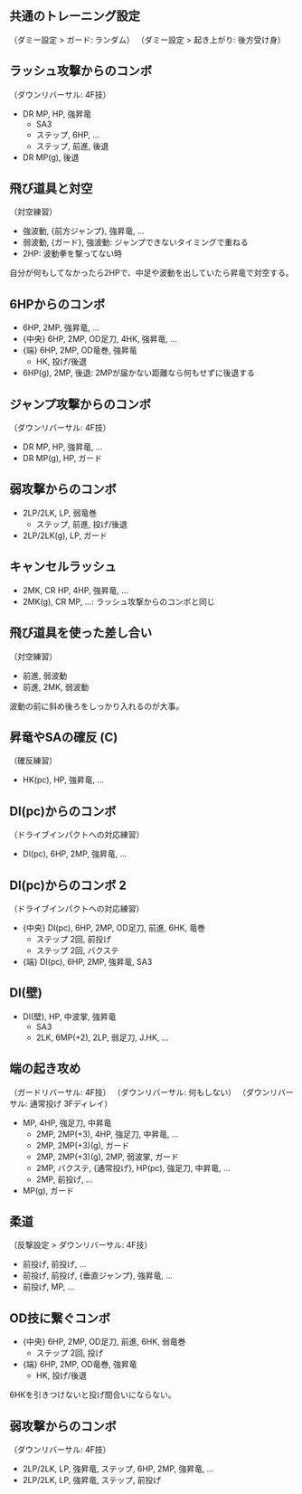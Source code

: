 ## 共通のトレーニング設定

（ダミー設定 > ガード: ランダム）
（ダミー設定 > 起き上がり: 後方受け身）

## ラッシュ攻撃からのコンボ

（ダウンリバーサル: 4F技）

- DR MP, HP, 強昇竜
  - SA3
  - ステップ, 6HP, ...
  - ステップ, 前進, 後退
- DR MP(g), 後退

## 飛び道具と対空

（対空練習）

- 強波動, {前方ジャンプ}, 強昇竜, ...
- 弱波動, {ガード}, 強波動: ジャンプできないタイミングで重ねる
- 2HP: 波動拳を撃ってない時

自分が何もしてなかったら2HPで、中足や波動を出していたら昇竜で対空する。

## 6HPからのコンボ

- 6HP, 2MP, 強昇竜, ...
- {中央} 6HP, 2MP, OD足刀, 4HK, 強昇竜, ...
- {端} 6HP, 2MP, OD竜巻, 強昇竜
  - HK, 投げ/後退
- 6HP(g), 2MP, 後退: 2MPが届かない距離なら何もせずに後退する

## ジャンプ攻撃からのコンボ

（ダウンリバーサル: 4F技）

- DR MP, HP, 強昇竜, ...
- DR MP(g), HP, ガード

## 弱攻撃からのコンボ

- 2LP/2LK, LP, 弱竜巻
  - ステップ, 前進, 投げ/後退
- 2LP/2LK(g), LP, ガード

## キャンセルラッシュ

- 2MK, CR HP, 4HP, 強昇竜, ...
- 2MK(g), CR MP, ...: ラッシュ攻撃からのコンボと同じ

## 飛び道具を使った差し合い

（対空練習）

- 前進, 弱波動
- 前進, 2MK, 弱波動

波動の前に斜め後ろをしっかり入れるのが大事。

## 昇竜やSAの確反 (C)

（確反練習）

- HK(pc), HP, 強昇竜, ...

## DI(pc)からのコンボ

（ドライブインパクトへの対応練習）

- DI(pc), 6HP, 2MP, 強昇竜, ...

## DI(pc)からのコンボ 2

（ドライブインパクトへの対応練習）

- {中央} DI(pc), 6HP, 2MP, OD足刀, 前進, 6HK, 竜巻
  - ステップ 2回, 前投げ
  - ステップ 2回, バクステ
- {端} DI(pc), 6HP, 2MP, 強昇竜, SA3

## DI(壁)

- DI(壁), HP, 中波掌, 強昇竜
  - SA3
  - 2LK, 6MP(+2), 2LP, 弱足刀, J.HK, ...

## 端の起き攻め

（ガードリバーサル: 4F技）
（ダウンリバーサル: 何もしない）
（ダウンリバーサル: 通常投げ 3Fディレイ）

- MP, 4HP, 強足刀, 中昇竜
  - 2MP, 2MP(+3), 4HP, 強足刀, 中昇竜, ...
  - 2MP, 2MP(+3)(g), ガード
  - 2MP, 2MP(+3)(g), 2MP, 弱波掌, ガード
  - 2MP, バクステ, {通常投げ}, HP(pc), 強足刀, 中昇竜, ...
  - 2MP, 前投げ, ...
- MP(g), ガード

## 柔道

（反撃設定 > ダウンリバーサル: 4F技）

- 前投げ, 前投げ, ...
- 前投げ, 前投げ, {垂直ジャンプ}, 強昇竜, ...
- 前投げ, MP, ...

## OD技に繋ぐコンボ

- {中央} 6HP, 2MP, OD足刀, 前進, 6HK, 弱竜巻
  - ステップ 2回, 投げ
- {端} 6HP, 2MP, OD竜巻, 強昇竜
  - HK, 投げ/後退

6HKを引きつけないと投げ間合いにならない。

## 弱攻撃からのコンボ

（ダウンリバーサル: 4F技）

- 2LP/2LK, LP, 強昇竜, ステップ, 6HP, 2MP, 強昇竜, ...
- 2LP/2LK, LP, 強昇竜, ステップ, 前投げ
